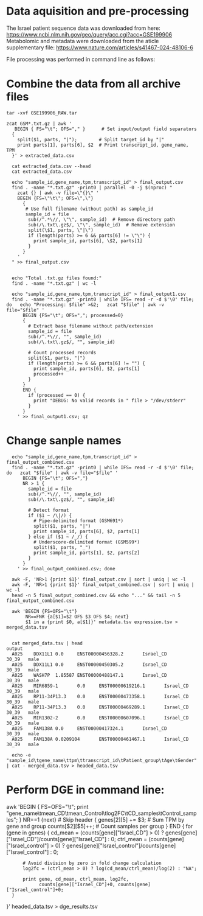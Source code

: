 # Data aquisition and pre-processing

The Israel patient sequence data was downloaded from here: https://www.ncbi.nlm.nih.gov/geo/query/acc.cgi?acc=GSE199906
Metabolomic and metadata were downloaded from the aticle supplementary file: https://www.nature.com/articles/s41467-024-48106-6

File processing was performed in command line as follows:

# Combine the data from all archive files
```
tar -xvf GSE199906_RAW.tar

zcat GSM*.txt.gz | awk '
   BEGIN { FS="\t"; OFS="," }      # Set input/output field separators
  {
    split($1, parts, "|");        # Split target_id by "|"
    print parts[1], parts[6], $2  # Print transcript_id, gene_name, TPM
  }' > extracted_data.csv

  cat extracted_data.csv --head
  cat extracted_data.csv

  echo "sample_id,gene_name,tpm,transcript_id" > final_output.csv
  find . -name "*.txt.gz" -print0 | parallel -0 -j $(nproc) "
    zcat {} | awk -v file=\"{}\" '
    BEGIN {FS=\"\t\"; OFS=\",\"}
      {
       # Use full filename (without path) as sample_id
       sample_id = file
        sub(/^.*\//, \"\", sample_id)  # Remove directory path
        sub(/\.txt\.gz$/, \"\", sample_id)  # Remove extension
        split(\$1, parts, \"|\")
        if (length(parts) >= 6 && parts[6] != \"\") {
          print sample_id, parts[6], \$2, parts[1]
        }
      }
    '
  " >> final_output.csv


  echo "Total .txt.gz files found:"
  find . -name "*.txt.gz" | wc -l

  echo "sample_id,gene_name,tpm,transcript_id" > final_output1.csv
  find . -name "*.txt.gz" -print0 | while IFS= read -r -d $'\0' file; do   echo "Processing: $file" >&2;   zcat "$file" | awk -v file="$file" '
      BEGIN {FS="\t"; OFS=","; processed=0}
      {
        # Extract base filename without path/extension
        sample_id = file
        sub(/^.*\//, "", sample_id)
        sub(/\.txt\.gz$/, "", sample_id)

        # Count processed records
        split($1, parts, "|")
        if (length(parts) >= 6 && parts[6] != "") {
          print sample_id, parts[6], $2, parts[1]
          processed++
        }
      }
      END {
        if (processed == 0) {
          print "DEBUG: No valid records in " file > "/dev/stderr"
        }
      }
    ' >> final_output1.csv; qz
```
# Change sanple names
```
  echo "sample_id,gene_name,tpm,transcript_id" > final_output_combined.csv
  find . -name "*.txt.gz" -print0 | while IFS= read -r -d $'\0' file; do   zcat "$file" | awk -v file="$file" '
      BEGIN {FS="\t"; OFS=","}
      NR > 1 {
        sample_id = file
        sub(/^.*\//, "", sample_id)
        sub(/\.txt\.gz$/, "", sample_id)

        # Detect format
        if ($1 ~ /\|/) {
          # Pipe-delimited format (GSM691*)
          split($1, parts, "|")
          print sample_id, parts[6], $2, parts[1]
        } else if ($1 ~ /_/) {
          # Underscore-delimited format (GSM599*)
          split($1, parts, "_")
          print sample_id, parts[1], $2, parts[2]
        }
      }
    ' >> final_output_combined.csv; done

  awk -F, 'NR>1 {print $1}' final_output.csv | sort | uniq | wc -l
  awk -F, 'NR>1 {print $1}' final_output_combined.csv | sort | uniq | wc -l
  head -n 5 final_output_combined.csv && echo "..." && tail -n 5 final_output_combined.csv

  awk 'BEGIN {FS=OFS="\t"}
       NR==FNR {a[$1]=$2 OFS $3 OFS $4; next}
       $1 in a {print $0, a[$1]}' metadata.tsv expression.tsv > merged_data.tsv


  cat merged_data.tsv | head
output
  A025    DDX11L1 0.0     ENST00000456328.2       Israel_CD       30_39   male
  A025    DDX11L1 0.0     ENST00000450305.2       Israel_CD       30_39   male
  A025    WASH7P  1.85587 ENST00000488147.1       Israel_CD       30_39   male
  A025    MIR6859-1       0.0     ENST00000619216.1       Israel_CD       30_39   male
  A025    RP11-34P13.3    0.0     ENST00000473358.1       Israel_CD       30_39   male
  A025    RP11-34P13.3    0.0     ENST00000469289.1       Israel_CD       30_39   male
  A025    MIR1302-2       0.0     ENST00000607096.1       Israel_CD       30_39   male
  A025    FAM138A 0.0     ENST00000417324.1       Israel_CD       30_39   male
  A025    FAM138A 0.0209104       ENST00000461467.1       Israel_CD       30_39   male

  echo -e "sample_id\tgene_name\ttpm\ttranscript_id\tPatient_group\tAge\tGender" | cat - merged_data.tsv > headed_data.tsv
```
# Perform DGE in command line:
  awk 'BEGIN {
      FS=OFS="\t";
      print "gene_name\tmean_CD\tmean_Control\tlog2FC\tCD_samples\tControl_samples";
  }
  NR==1 {next} # Skip header
  {
      genes[$2][$5] += $3; # Sum TPM by gene and group
      counts[$2][$5]++;    # Count samples per group
  }
  END {
      for (gene in genes) {
          cd_mean = (counts[gene]["Israel_CD"] > 0) ? genes[gene]["Israel_CD"]/counts[gene]["Israel_CD"] : 0;
          ctrl_mean = (counts[gene]["Israel_control"] > 0) ? genes[gene]["Israel_control"]/counts[gene]["Israel_control"] : 0;

          # Avoid division by zero in fold change calculation
          log2fc = (ctrl_mean > 0) ? log(cd_mean/ctrl_mean)/log(2) : "NA";

          print gene, cd_mean, ctrl_mean, log2fc,
                counts[gene]["Israel_CD"]+0, counts[gene]["Israel_control"]+0;
      }
  }' headed_data.tsv > dge_results.tsv
```
